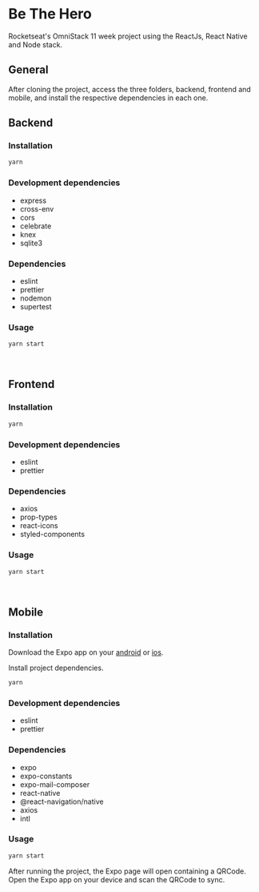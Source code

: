 # Be The Hero

Rocketseat's OmniStack 11 week project using the ReactJs, React Native and Node stack.
<br/>

## General

After cloning the project, access the three folders, backend, frontend and mobile, and install the respective dependencies in each one.
<br/>

## Backend

### Installation

```bash
yarn
```

### Development dependencies

- express
- cross-env
- cors
- celebrate
- knex
- sqlite3


### Dependencies

- eslint
- prettier
- nodemon
- supertest

### Usage

```bash
yarn start
```

<br/>

## Frontend

### Installation

```bash
yarn
```

### Development dependencies

- eslint
- prettier

### Dependencies

- axios
- prop-types
- react-icons
- styled-components

### Usage

```bash
yarn start
```
<br/>

## Mobile

### Installation

Download the Expo app on your [android](https://play.google.com/store/apps/details?id=host.exp.exponent&hl=pt_BR) or [ios](https://apps.apple.com/br/app/expo-client/id982107779).


Install project dependencies.

```bash
yarn
```

### Development dependencies

- eslint
- prettier

### Dependencies

- expo
- expo-constants
- expo-mail-composer
- react-native
- @react-navigation/native
- axios
- intl

### Usage

```bash
yarn start
```

After running the project, the Expo page will open containing a QRCode. Open the Expo app on your device and scan the QRCode to sync.
